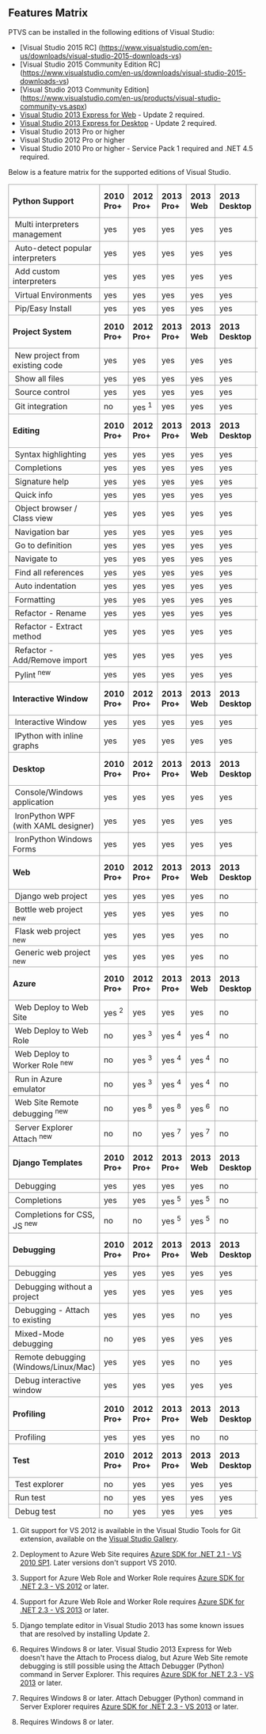 Features Matrix
---------------

PTVS can be installed in the following editions of Visual Studio:
* [Visual Studio 2015 RC] (https://www.visualstudio.com/en-us/downloads/visual-studio-2015-downloads-vs)
* [Visual Studio 2015 Community Edition RC] (https://www.visualstudio.com/en-us/downloads/visual-studio-2015-downloads-vs)
* [Visual Studio 2013 Community Edition] (https://www.visualstudio.com/en-us/products/visual-studio-community-vs.aspx)
* [Visual Studio 2013 Express for Web](http://www.microsoft.com/en-us/download/details.aspx?id=40747) - Update 2 required.
* [Visual Studio 2013 Express for Desktop](http://www.microsoft.com/en-us/download/details.aspx?id=40787) - Update 2 required.
* Visual Studio 2013 Pro or higher
* Visual Studio 2012 Pro or higher
* Visual Studio 2010 Pro or higher - Service Pack 1 required and .NET 4.5 required.

Below is a feature matrix for the supported editions of Visual Studio.

<table style="border-spacing:0; border-collapse:collapse">
<tbody>
<tr>
<td style="padding:0.2em 0.5em; border:1px solid #a0a0a0"><strong>Python Support</strong></td>
<td style="padding:0.2em 0.5em; border:1px solid #a0a0a0"><strong>2010 Pro&#43;</strong></td>
<td style="padding:0.2em 0.5em; border:1px solid #a0a0a0"><strong>2012 Pro&#43;</strong></td>
<td style="padding:0.2em 0.5em; border:1px solid #a0a0a0"><strong>2013 Pro&#43;</strong></td>
<td style="padding:0.2em 0.5em; border:1px solid #a0a0a0"><strong>2013 Web</strong></td>
<td style="padding:0.2em 0.5em; border:1px solid #a0a0a0"><strong>2013 Desktop</strong></td>
<td style="padding:0.2em 0.5em; border:1px solid #a0a0a0"><strong>2013 Community</strong></td>
<td style="padding:0.2em 0.5em; border:1px solid #a0a0a0"><strong>2015 Community RC</strong></td>
</tr>
<tr>
<td style="padding:0.2em 0.5em; border:1px solid #a0a0a0">&nbsp;Multi interpreters management</td>
<td style="padding:0.2em 0.5em; border:1px solid #a0a0a0">yes</td>
<td style="padding:0.2em 0.5em; border:1px solid #a0a0a0">yes</td>
<td style="padding:0.2em 0.5em; border:1px solid #a0a0a0">yes</td>
<td style="padding:0.2em 0.5em; border:1px solid #a0a0a0">yes</td>
<td style="padding:0.2em 0.5em; border:1px solid #a0a0a0">yes</td>
<td style="padding:0.2em 0.5em; border:1px solid #a0a0a0">yes</td>
<td style="padding:0.2em 0.5em; border:1px solid #a0a0a0">yes</td>
</tr>
<tr>
<td style="padding:0.2em 0.5em; border:1px solid #a0a0a0">&nbsp;Auto-detect popular interpreters</td>
<td style="padding:0.2em 0.5em; border:1px solid #a0a0a0">yes</td>
<td style="padding:0.2em 0.5em; border:1px solid #a0a0a0">yes</td>
<td style="padding:0.2em 0.5em; border:1px solid #a0a0a0">yes</td>
<td style="padding:0.2em 0.5em; border:1px solid #a0a0a0">yes</td>
<td style="padding:0.2em 0.5em; border:1px solid #a0a0a0">yes</td>
<td style="padding:0.2em 0.5em; border:1px solid #a0a0a0">yes</td>
<td style="padding:0.2em 0.5em; border:1px solid #a0a0a0">yes</td>
</tr>
<tr>
<td style="padding:0.2em 0.5em; border:1px solid #a0a0a0">&nbsp;Add custom interpreters</td>
<td style="padding:0.2em 0.5em; border:1px solid #a0a0a0">yes</td>
<td style="padding:0.2em 0.5em; border:1px solid #a0a0a0">yes</td>
<td style="padding:0.2em 0.5em; border:1px solid #a0a0a0">yes</td>
<td style="padding:0.2em 0.5em; border:1px solid #a0a0a0">yes</td>
<td style="padding:0.2em 0.5em; border:1px solid #a0a0a0">yes</td>
<td style="padding:0.2em 0.5em; border:1px solid #a0a0a0">yes</td>
<td style="padding:0.2em 0.5em; border:1px solid #a0a0a0">yes</td>
</tr>
<tr>
<td style="padding:0.2em 0.5em; border:1px solid #a0a0a0">&nbsp;Virtual Environments</td>
<td style="padding:0.2em 0.5em; border:1px solid #a0a0a0">yes</td>
<td style="padding:0.2em 0.5em; border:1px solid #a0a0a0">yes</td>
<td style="padding:0.2em 0.5em; border:1px solid #a0a0a0">yes</td>
<td style="padding:0.2em 0.5em; border:1px solid #a0a0a0">yes</td>
<td style="padding:0.2em 0.5em; border:1px solid #a0a0a0">yes</td>
<td style="padding:0.2em 0.5em; border:1px solid #a0a0a0">yes</td>
<td style="padding:0.2em 0.5em; border:1px solid #a0a0a0">yes</td>
</tr>
<tr>
<td style="padding:0.2em 0.5em; border:1px solid #a0a0a0">&nbsp;Pip/Easy Install</td>
<td style="padding:0.2em 0.5em; border:1px solid #a0a0a0">yes</td>
<td style="padding:0.2em 0.5em; border:1px solid #a0a0a0">yes</td>
<td style="padding:0.2em 0.5em; border:1px solid #a0a0a0">yes</td>
<td style="padding:0.2em 0.5em; border:1px solid #a0a0a0">yes</td>
<td style="padding:0.2em 0.5em; border:1px solid #a0a0a0">yes</td>
<td style="padding:0.2em 0.5em; border:1px solid #a0a0a0">yes</td>
<td style="padding:0.2em 0.5em; border:1px solid #a0a0a0">yes</td>
</tr>
<tr>
<td style="padding:0.2em 0.5em; border:1px solid #a0a0a0"><strong>Project System</strong></td>
<td style="padding:0.2em 0.5em; border:1px solid #a0a0a0"><strong>2010 Pro&#43;</strong></td>
<td style="padding:0.2em 0.5em; border:1px solid #a0a0a0"><strong>2012 Pro&#43;</strong></td>
<td style="padding:0.2em 0.5em; border:1px solid #a0a0a0"><strong>2013 Pro&#43;</strong></td>
<td style="padding:0.2em 0.5em; border:1px solid #a0a0a0"><strong>2013 Web</strong></td>
<td style="padding:0.2em 0.5em; border:1px solid #a0a0a0"><strong>2013 Desktop</strong></td>
<td style="padding:0.2em 0.5em; border:1px solid #a0a0a0"><strong>2013 Community</strong></td>
<td style="padding:0.2em 0.5em; border:1px solid #a0a0a0"><strong>2015 Community RC</strong></td>
</tr>
<tr>
<td style="padding:0.2em 0.5em; border:1px solid #a0a0a0">&nbsp;New project from existing code</td>
<td style="padding:0.2em 0.5em; border:1px solid #a0a0a0">yes</td>
<td style="padding:0.2em 0.5em; border:1px solid #a0a0a0">yes</td>
<td style="padding:0.2em 0.5em; border:1px solid #a0a0a0">yes</td>
<td style="padding:0.2em 0.5em; border:1px solid #a0a0a0">yes</td>
<td style="padding:0.2em 0.5em; border:1px solid #a0a0a0">yes</td>
<td style="padding:0.2em 0.5em; border:1px solid #a0a0a0">yes</td>
<td style="padding:0.2em 0.5em; border:1px solid #a0a0a0">yes</td>
</tr>
<tr>
<td style="padding:0.2em 0.5em; border:1px solid #a0a0a0">&nbsp;Show all files</td>
<td style="padding:0.2em 0.5em; border:1px solid #a0a0a0">yes</td>
<td style="padding:0.2em 0.5em; border:1px solid #a0a0a0">yes</td>
<td style="padding:0.2em 0.5em; border:1px solid #a0a0a0">yes</td>
<td style="padding:0.2em 0.5em; border:1px solid #a0a0a0">yes</td>
<td style="padding:0.2em 0.5em; border:1px solid #a0a0a0">yes</td>
<td style="padding:0.2em 0.5em; border:1px solid #a0a0a0">yes</td>
<td style="padding:0.2em 0.5em; border:1px solid #a0a0a0">yes</td>
</tr>
<tr>
<td style="padding:0.2em 0.5em; border:1px solid #a0a0a0">&nbsp;Source control</td>
<td style="padding:0.2em 0.5em; border:1px solid #a0a0a0">yes</td>
<td style="padding:0.2em 0.5em; border:1px solid #a0a0a0">yes</td>
<td style="padding:0.2em 0.5em; border:1px solid #a0a0a0">yes</td>
<td style="padding:0.2em 0.5em; border:1px solid #a0a0a0">yes</td>
<td style="padding:0.2em 0.5em; border:1px solid #a0a0a0">yes</td>
<td style="padding:0.2em 0.5em; border:1px solid #a0a0a0">yes</td>
<td style="padding:0.2em 0.5em; border:1px solid #a0a0a0">yes</td>
</tr>
<tr>
<td style="padding:0.2em 0.5em; border:1px solid #a0a0a0">&nbsp;Git integration</td>
<td style="padding:0.2em 0.5em; border:1px solid #a0a0a0">no</td>
<td style="padding:0.2em 0.5em; border:1px solid #a0a0a0">yes <sup>1</sup></td>
<td style="padding:0.2em 0.5em; border:1px solid #a0a0a0">yes</td>
<td style="padding:0.2em 0.5em; border:1px solid #a0a0a0">yes</td>
<td style="padding:0.2em 0.5em; border:1px solid #a0a0a0">yes</td>
<td style="padding:0.2em 0.5em; border:1px solid #a0a0a0">yes</td>
<td style="padding:0.2em 0.5em; border:1px solid #a0a0a0">yes</td>
</tr>
<tr>
<td style="padding:0.2em 0.5em; border:1px solid #a0a0a0"><strong>Editing</strong></td>
<td style="padding:0.2em 0.5em; border:1px solid #a0a0a0"><strong>2010 Pro&#43;</strong></td>
<td style="padding:0.2em 0.5em; border:1px solid #a0a0a0"><strong>2012 Pro&#43;</strong></td>
<td style="padding:0.2em 0.5em; border:1px solid #a0a0a0"><strong>2013 Pro&#43;</strong></td>
<td style="padding:0.2em 0.5em; border:1px solid #a0a0a0"><strong>2013 Web</strong></td>
<td style="padding:0.2em 0.5em; border:1px solid #a0a0a0"><strong>2013 Desktop</strong></td>
<td style="padding:0.2em 0.5em; border:1px solid #a0a0a0"><strong>2013 Community</strong></td>
<td style="padding:0.2em 0.5em; border:1px solid #a0a0a0"><strong>2015 Community RC</strong></td>
</tr>
<tr>
<td style="padding:0.2em 0.5em; border:1px solid #a0a0a0">&nbsp;Syntax highlighting</td>
<td style="padding:0.2em 0.5em; border:1px solid #a0a0a0">yes</td>
<td style="padding:0.2em 0.5em; border:1px solid #a0a0a0">yes</td>
<td style="padding:0.2em 0.5em; border:1px solid #a0a0a0">yes</td>
<td style="padding:0.2em 0.5em; border:1px solid #a0a0a0">yes</td>
<td style="padding:0.2em 0.5em; border:1px solid #a0a0a0">yes</td>
<td style="padding:0.2em 0.5em; border:1px solid #a0a0a0">yes</td>
<td style="padding:0.2em 0.5em; border:1px solid #a0a0a0">yes</td>
</tr>
<tr>
<td style="padding:0.2em 0.5em; border:1px solid #a0a0a0">&nbsp;Completions</td>
<td style="padding:0.2em 0.5em; border:1px solid #a0a0a0">yes</td>
<td style="padding:0.2em 0.5em; border:1px solid #a0a0a0">yes</td>
<td style="padding:0.2em 0.5em; border:1px solid #a0a0a0">yes</td>
<td style="padding:0.2em 0.5em; border:1px solid #a0a0a0">yes</td>
<td style="padding:0.2em 0.5em; border:1px solid #a0a0a0">yes</td>
<td style="padding:0.2em 0.5em; border:1px solid #a0a0a0">yes</td>
<td style="padding:0.2em 0.5em; border:1px solid #a0a0a0">yes</td>
</tr>
<tr>
<td style="padding:0.2em 0.5em; border:1px solid #a0a0a0">&nbsp;Signature help</td>
<td style="padding:0.2em 0.5em; border:1px solid #a0a0a0">yes</td>
<td style="padding:0.2em 0.5em; border:1px solid #a0a0a0">yes</td>
<td style="padding:0.2em 0.5em; border:1px solid #a0a0a0">yes</td>
<td style="padding:0.2em 0.5em; border:1px solid #a0a0a0">yes</td>
<td style="padding:0.2em 0.5em; border:1px solid #a0a0a0">yes</td>
<td style="padding:0.2em 0.5em; border:1px solid #a0a0a0">yes</td>
<td style="padding:0.2em 0.5em; border:1px solid #a0a0a0">yes</td>
</tr>
<tr>
<td style="padding:0.2em 0.5em; border:1px solid #a0a0a0">&nbsp;Quick info</td>
<td style="padding:0.2em 0.5em; border:1px solid #a0a0a0">yes</td>
<td style="padding:0.2em 0.5em; border:1px solid #a0a0a0">yes</td>
<td style="padding:0.2em 0.5em; border:1px solid #a0a0a0">yes</td>
<td style="padding:0.2em 0.5em; border:1px solid #a0a0a0">yes</td>
<td style="padding:0.2em 0.5em; border:1px solid #a0a0a0">yes</td>
<td style="padding:0.2em 0.5em; border:1px solid #a0a0a0">yes</td>
<td style="padding:0.2em 0.5em; border:1px solid #a0a0a0">yes</td>
</tr>
<tr>
<td style="padding:0.2em 0.5em; border:1px solid #a0a0a0">&nbsp;Object browser / Class view</td>
<td style="padding:0.2em 0.5em; border:1px solid #a0a0a0">yes</td>
<td style="padding:0.2em 0.5em; border:1px solid #a0a0a0">yes</td>
<td style="padding:0.2em 0.5em; border:1px solid #a0a0a0">yes</td>
<td style="padding:0.2em 0.5em; border:1px solid #a0a0a0">yes</td>
<td style="padding:0.2em 0.5em; border:1px solid #a0a0a0">yes</td>
<td style="padding:0.2em 0.5em; border:1px solid #a0a0a0">yes</td>
<td style="padding:0.2em 0.5em; border:1px solid #a0a0a0">yes</td>
</tr>
<tr>
<td style="padding:0.2em 0.5em; border:1px solid #a0a0a0">&nbsp;Navigation bar</td>
<td style="padding:0.2em 0.5em; border:1px solid #a0a0a0">yes</td>
<td style="padding:0.2em 0.5em; border:1px solid #a0a0a0">yes</td>
<td style="padding:0.2em 0.5em; border:1px solid #a0a0a0">yes</td>
<td style="padding:0.2em 0.5em; border:1px solid #a0a0a0">yes</td>
<td style="padding:0.2em 0.5em; border:1px solid #a0a0a0">yes</td>
<td style="padding:0.2em 0.5em; border:1px solid #a0a0a0">yes</td>
<td style="padding:0.2em 0.5em; border:1px solid #a0a0a0">yes</td>
</tr>
<tr>
<td style="padding:0.2em 0.5em; border:1px solid #a0a0a0">&nbsp;Go to definition</td>
<td style="padding:0.2em 0.5em; border:1px solid #a0a0a0">yes</td>
<td style="padding:0.2em 0.5em; border:1px solid #a0a0a0">yes</td>
<td style="padding:0.2em 0.5em; border:1px solid #a0a0a0">yes</td>
<td style="padding:0.2em 0.5em; border:1px solid #a0a0a0">yes</td>
<td style="padding:0.2em 0.5em; border:1px solid #a0a0a0">yes</td>
<td style="padding:0.2em 0.5em; border:1px solid #a0a0a0">yes</td>
<td style="padding:0.2em 0.5em; border:1px solid #a0a0a0">yes</td>
</tr>
<tr>
<td style="padding:0.2em 0.5em; border:1px solid #a0a0a0">&nbsp;Navigate to</td>
<td style="padding:0.2em 0.5em; border:1px solid #a0a0a0">yes</td>
<td style="padding:0.2em 0.5em; border:1px solid #a0a0a0">yes</td>
<td style="padding:0.2em 0.5em; border:1px solid #a0a0a0">yes</td>
<td style="padding:0.2em 0.5em; border:1px solid #a0a0a0">yes</td>
<td style="padding:0.2em 0.5em; border:1px solid #a0a0a0">yes</td>
<td style="padding:0.2em 0.5em; border:1px solid #a0a0a0">yes</td>
<td style="padding:0.2em 0.5em; border:1px solid #a0a0a0">yes</td>
</tr>
<tr>
<td style="padding:0.2em 0.5em; border:1px solid #a0a0a0">&nbsp;Find all references</td>
<td style="padding:0.2em 0.5em; border:1px solid #a0a0a0">yes</td>
<td style="padding:0.2em 0.5em; border:1px solid #a0a0a0">yes</td>
<td style="padding:0.2em 0.5em; border:1px solid #a0a0a0">yes</td>
<td style="padding:0.2em 0.5em; border:1px solid #a0a0a0">yes</td>
<td style="padding:0.2em 0.5em; border:1px solid #a0a0a0">yes</td>
<td style="padding:0.2em 0.5em; border:1px solid #a0a0a0">yes</td>
<td style="padding:0.2em 0.5em; border:1px solid #a0a0a0">yes</td>
</tr>
<tr>
<td style="padding:0.2em 0.5em; border:1px solid #a0a0a0">&nbsp;Auto indentation</td>
<td style="padding:0.2em 0.5em; border:1px solid #a0a0a0">yes</td>
<td style="padding:0.2em 0.5em; border:1px solid #a0a0a0">yes</td>
<td style="padding:0.2em 0.5em; border:1px solid #a0a0a0">yes</td>
<td style="padding:0.2em 0.5em; border:1px solid #a0a0a0">yes</td>
<td style="padding:0.2em 0.5em; border:1px solid #a0a0a0">yes</td>
<td style="padding:0.2em 0.5em; border:1px solid #a0a0a0">yes</td>
<td style="padding:0.2em 0.5em; border:1px solid #a0a0a0">yes</td>
</tr>
<tr>
<td style="padding:0.2em 0.5em; border:1px solid #a0a0a0">&nbsp;Formatting</td>
<td style="padding:0.2em 0.5em; border:1px solid #a0a0a0">yes</td>
<td style="padding:0.2em 0.5em; border:1px solid #a0a0a0">yes</td>
<td style="padding:0.2em 0.5em; border:1px solid #a0a0a0">yes</td>
<td style="padding:0.2em 0.5em; border:1px solid #a0a0a0">yes</td>
<td style="padding:0.2em 0.5em; border:1px solid #a0a0a0">yes</td>
<td style="padding:0.2em 0.5em; border:1px solid #a0a0a0">yes</td>
<td style="padding:0.2em 0.5em; border:1px solid #a0a0a0">yes</td>
</tr>
<tr>
<td style="padding:0.2em 0.5em; border:1px solid #a0a0a0">&nbsp;Refactor - Rename</td>
<td style="padding:0.2em 0.5em; border:1px solid #a0a0a0">yes</td>
<td style="padding:0.2em 0.5em; border:1px solid #a0a0a0">yes</td>
<td style="padding:0.2em 0.5em; border:1px solid #a0a0a0">yes</td>
<td style="padding:0.2em 0.5em; border:1px solid #a0a0a0">yes</td>
<td style="padding:0.2em 0.5em; border:1px solid #a0a0a0">yes</td>
<td style="padding:0.2em 0.5em; border:1px solid #a0a0a0">yes</td>
<td style="padding:0.2em 0.5em; border:1px solid #a0a0a0">yes</td>
</tr>
<tr>
<td style="padding:0.2em 0.5em; border:1px solid #a0a0a0">&nbsp;Refactor - Extract method</td>
<td style="padding:0.2em 0.5em; border:1px solid #a0a0a0">yes</td>
<td style="padding:0.2em 0.5em; border:1px solid #a0a0a0">yes</td>
<td style="padding:0.2em 0.5em; border:1px solid #a0a0a0">yes</td>
<td style="padding:0.2em 0.5em; border:1px solid #a0a0a0">yes</td>
<td style="padding:0.2em 0.5em; border:1px solid #a0a0a0">yes</td>
<td style="padding:0.2em 0.5em; border:1px solid #a0a0a0">yes</td>
<td style="padding:0.2em 0.5em; border:1px solid #a0a0a0">yes</td>
</tr>
<tr>
<td style="padding:0.2em 0.5em; border:1px solid #a0a0a0">&nbsp;Refactor - Add/Remove import</td>
<td style="padding:0.2em 0.5em; border:1px solid #a0a0a0">yes</td>
<td style="padding:0.2em 0.5em; border:1px solid #a0a0a0">yes</td>
<td style="padding:0.2em 0.5em; border:1px solid #a0a0a0">yes</td>
<td style="padding:0.2em 0.5em; border:1px solid #a0a0a0">yes</td>
<td style="padding:0.2em 0.5em; border:1px solid #a0a0a0">yes</td>
<td style="padding:0.2em 0.5em; border:1px solid #a0a0a0">yes</td>
<td style="padding:0.2em 0.5em; border:1px solid #a0a0a0">yes</td>
</tr>
<tr>
<td style="padding:0.2em 0.5em; border:1px solid #a0a0a0">&nbsp;Pylint <sup>new</sup></td>
<td style="padding:0.2em 0.5em; border:1px solid #a0a0a0">yes</td>
<td style="padding:0.2em 0.5em; border:1px solid #a0a0a0">yes</td>
<td style="padding:0.2em 0.5em; border:1px solid #a0a0a0">yes</td>
<td style="padding:0.2em 0.5em; border:1px solid #a0a0a0">yes</td>
<td style="padding:0.2em 0.5em; border:1px solid #a0a0a0">yes</td>
<td style="padding:0.2em 0.5em; border:1px solid #a0a0a0">yes</td>
<td style="padding:0.2em 0.5em; border:1px solid #a0a0a0">yes</td>
</tr>
<tr>
<td style="padding:0.2em 0.5em; border:1px solid #a0a0a0"><strong>Interactive Window</strong></td>
<td style="padding:0.2em 0.5em; border:1px solid #a0a0a0"><strong>2010 Pro&#43;</strong></td>
<td style="padding:0.2em 0.5em; border:1px solid #a0a0a0"><strong>2012 Pro&#43;</strong></td>
<td style="padding:0.2em 0.5em; border:1px solid #a0a0a0"><strong>2013 Pro&#43;</strong></td>
<td style="padding:0.2em 0.5em; border:1px solid #a0a0a0"><strong>2013 Web</strong></td>
<td style="padding:0.2em 0.5em; border:1px solid #a0a0a0"><strong>2013 Desktop</strong></td>
<td style="padding:0.2em 0.5em; border:1px solid #a0a0a0"><strong>2013 Community</strong></td>
<td style="padding:0.2em 0.5em; border:1px solid #a0a0a0"><strong>2015 Community RC</strong></td>
</tr>
<tr>
<td style="padding:0.2em 0.5em; border:1px solid #a0a0a0">&nbsp;Interactive Window</td>
<td style="padding:0.2em 0.5em; border:1px solid #a0a0a0">yes</td>
<td style="padding:0.2em 0.5em; border:1px solid #a0a0a0">yes</td>
<td style="padding:0.2em 0.5em; border:1px solid #a0a0a0">yes</td>
<td style="padding:0.2em 0.5em; border:1px solid #a0a0a0">yes</td>
<td style="padding:0.2em 0.5em; border:1px solid #a0a0a0">yes</td>
<td style="padding:0.2em 0.5em; border:1px solid #a0a0a0">yes</td>
<td style="padding:0.2em 0.5em; border:1px solid #a0a0a0">yes</td>
</tr>
<tr>
<td style="padding:0.2em 0.5em; border:1px solid #a0a0a0">&nbsp;IPython with inline graphs</td>
<td style="padding:0.2em 0.5em; border:1px solid #a0a0a0">yes</td>
<td style="padding:0.2em 0.5em; border:1px solid #a0a0a0">yes</td>
<td style="padding:0.2em 0.5em; border:1px solid #a0a0a0">yes</td>
<td style="padding:0.2em 0.5em; border:1px solid #a0a0a0">yes</td>
<td style="padding:0.2em 0.5em; border:1px solid #a0a0a0">yes</td>
<td style="padding:0.2em 0.5em; border:1px solid #a0a0a0">yes</td>
<td style="padding:0.2em 0.5em; border:1px solid #a0a0a0">yes</td>
</tr>
<tr>
<td style="padding:0.2em 0.5em; border:1px solid #a0a0a0"><strong>Desktop</strong></td>
<td style="padding:0.2em 0.5em; border:1px solid #a0a0a0"><strong>2010 Pro&#43;</strong></td>
<td style="padding:0.2em 0.5em; border:1px solid #a0a0a0"><strong>2012 Pro&#43;</strong></td>
<td style="padding:0.2em 0.5em; border:1px solid #a0a0a0"><strong>2013 Pro&#43;</strong></td>
<td style="padding:0.2em 0.5em; border:1px solid #a0a0a0"><strong>2013 Web</strong></td>
<td style="padding:0.2em 0.5em; border:1px solid #a0a0a0"><strong>2013 Desktop</strong></td>
<td style="padding:0.2em 0.5em; border:1px solid #a0a0a0"><strong>2013 Community</strong></td>
<td style="padding:0.2em 0.5em; border:1px solid #a0a0a0"><strong>2015 Community RC</strong></td>
</tr>
<tr>
<td style="padding:0.2em 0.5em; border:1px solid #a0a0a0">&nbsp;Console/Windows application</td>
<td style="padding:0.2em 0.5em; border:1px solid #a0a0a0">yes</td>
<td style="padding:0.2em 0.5em; border:1px solid #a0a0a0">yes</td>
<td style="padding:0.2em 0.5em; border:1px solid #a0a0a0">yes</td>
<td style="padding:0.2em 0.5em; border:1px solid #a0a0a0">yes</td>
<td style="padding:0.2em 0.5em; border:1px solid #a0a0a0">yes</td>
<td style="padding:0.2em 0.5em; border:1px solid #a0a0a0">yes</td>
<td style="padding:0.2em 0.5em; border:1px solid #a0a0a0">yes</td>
</tr>
<tr>
<td style="padding:0.2em 0.5em; border:1px solid #a0a0a0">&nbsp;IronPython WPF (with XAML designer)</td>
<td style="padding:0.2em 0.5em; border:1px solid #a0a0a0">yes</td>
<td style="padding:0.2em 0.5em; border:1px solid #a0a0a0">yes</td>
<td style="padding:0.2em 0.5em; border:1px solid #a0a0a0">yes</td>
<td style="padding:0.2em 0.5em; border:1px solid #a0a0a0">yes</td>
<td style="padding:0.2em 0.5em; border:1px solid #a0a0a0">yes</td>
<td style="padding:0.2em 0.5em; border:1px solid #a0a0a0">yes</td>
<td style="padding:0.2em 0.5em; border:1px solid #a0a0a0">yes</td>
</tr>
<tr>
<td style="padding:0.2em 0.5em; border:1px solid #a0a0a0">&nbsp;IronPython Windows Forms</td>
<td style="padding:0.2em 0.5em; border:1px solid #a0a0a0">yes</td>
<td style="padding:0.2em 0.5em; border:1px solid #a0a0a0">yes</td>
<td style="padding:0.2em 0.5em; border:1px solid #a0a0a0">yes</td>
<td style="padding:0.2em 0.5em; border:1px solid #a0a0a0">yes</td>
<td style="padding:0.2em 0.5em; border:1px solid #a0a0a0">yes</td>
<td style="padding:0.2em 0.5em; border:1px solid #a0a0a0">yes</td>
<td style="padding:0.2em 0.5em; border:1px solid #a0a0a0">yes</td>
</tr>
<tr>
<td style="padding:0.2em 0.5em; border:1px solid #a0a0a0"><strong>Web</strong></td>
<td style="padding:0.2em 0.5em; border:1px solid #a0a0a0"><strong>2010 Pro&#43;</strong></td>
<td style="padding:0.2em 0.5em; border:1px solid #a0a0a0"><strong>2012 Pro&#43;</strong></td>
<td style="padding:0.2em 0.5em; border:1px solid #a0a0a0"><strong>2013 Pro&#43;</strong></td>
<td style="padding:0.2em 0.5em; border:1px solid #a0a0a0"><strong>2013 Web</strong></td>
<td style="padding:0.2em 0.5em; border:1px solid #a0a0a0"><strong>2013 Desktop</strong></td>
<td style="padding:0.2em 0.5em; border:1px solid #a0a0a0"><strong>2013 Community</strong></td>
<td style="padding:0.2em 0.5em; border:1px solid #a0a0a0"><strong>2015 Community RC</strong></td>
</tr>
<tr>
<td style="padding:0.2em 0.5em; border:1px solid #a0a0a0">&nbsp;Django web project</td>
<td style="padding:0.2em 0.5em; border:1px solid #a0a0a0">yes</td>
<td style="padding:0.2em 0.5em; border:1px solid #a0a0a0">yes</td>
<td style="padding:0.2em 0.5em; border:1px solid #a0a0a0">yes</td>
<td style="padding:0.2em 0.5em; border:1px solid #a0a0a0">yes</td>
<td style="padding:0.2em 0.5em; border:1px solid #a0a0a0">no</td>
<td style="padding:0.2em 0.5em; border:1px solid #a0a0a0">yes</td>
<td style="padding:0.2em 0.5em; border:1px solid #a0a0a0">yes</td>
</tr>
<tr>
<td style="padding:0.2em 0.5em; border:1px solid #a0a0a0">&nbsp;Bottle web project
<sup>new</sup></td>
<td style="padding:0.2em 0.5em; border:1px solid #a0a0a0">yes</td>
<td style="padding:0.2em 0.5em; border:1px solid #a0a0a0">yes</td>
<td style="padding:0.2em 0.5em; border:1px solid #a0a0a0">yes</td>
<td style="padding:0.2em 0.5em; border:1px solid #a0a0a0">yes</td>
<td style="padding:0.2em 0.5em; border:1px solid #a0a0a0">no</td>
<td style="padding:0.2em 0.5em; border:1px solid #a0a0a0">yes</td>
<td style="padding:0.2em 0.5em; border:1px solid #a0a0a0">yes</td>
</tr>
<tr>
<td style="padding:0.2em 0.5em; border:1px solid #a0a0a0">&nbsp;Flask web project
<sup>new</sup></td>
<td style="padding:0.2em 0.5em; border:1px solid #a0a0a0">yes</td>
<td style="padding:0.2em 0.5em; border:1px solid #a0a0a0">yes</td>
<td style="padding:0.2em 0.5em; border:1px solid #a0a0a0">yes</td>
<td style="padding:0.2em 0.5em; border:1px solid #a0a0a0">yes</td>
<td style="padding:0.2em 0.5em; border:1px solid #a0a0a0">no</td>
<td style="padding:0.2em 0.5em; border:1px solid #a0a0a0">yes</td>
<td style="padding:0.2em 0.5em; border:1px solid #a0a0a0">yes</td>
</tr>
<tr>
<td style="padding:0.2em 0.5em; border:1px solid #a0a0a0">&nbsp;Generic web project
<sup>new</sup></td>
<td style="padding:0.2em 0.5em; border:1px solid #a0a0a0">yes</td>
<td style="padding:0.2em 0.5em; border:1px solid #a0a0a0">yes</td>
<td style="padding:0.2em 0.5em; border:1px solid #a0a0a0">yes</td>
<td style="padding:0.2em 0.5em; border:1px solid #a0a0a0">yes</td>
<td style="padding:0.2em 0.5em; border:1px solid #a0a0a0">no</td>
<td style="padding:0.2em 0.5em; border:1px solid #a0a0a0">yes</td>
<td style="padding:0.2em 0.5em; border:1px solid #a0a0a0">yes</td>
</tr>
<tr>
<td style="padding:0.2em 0.5em; border:1px solid #a0a0a0"><strong>Azure</strong></td>
<td style="padding:0.2em 0.5em; border:1px solid #a0a0a0"><strong>2010 Pro&#43;</strong></td>
<td style="padding:0.2em 0.5em; border:1px solid #a0a0a0"><strong>2012 Pro&#43;</strong></td>
<td style="padding:0.2em 0.5em; border:1px solid #a0a0a0"><strong>2013 Pro&#43;</strong></td>
<td style="padding:0.2em 0.5em; border:1px solid #a0a0a0"><strong>2013 Web</strong></td>
<td style="padding:0.2em 0.5em; border:1px solid #a0a0a0"><strong>2013 Desktop</strong></td>
<td style="padding:0.2em 0.5em; border:1px solid #a0a0a0"><strong>2013 Community</strong></td>
<td style="padding:0.2em 0.5em; border:1px solid #a0a0a0"><strong>2015 Community RC</strong></td>
</tr>
<tr>
<td style="padding:0.2em 0.5em; border:1px solid #a0a0a0">&nbsp;Web Deploy to Web Site</td>
<td style="padding:0.2em 0.5em; border:1px solid #a0a0a0">yes <sup>2</sup></td>
<td style="padding:0.2em 0.5em; border:1px solid #a0a0a0">yes</td>
<td style="padding:0.2em 0.5em; border:1px solid #a0a0a0">yes</td>
<td style="padding:0.2em 0.5em; border:1px solid #a0a0a0">yes</td>
<td style="padding:0.2em 0.5em; border:1px solid #a0a0a0">no</td>
<td style="padding:0.2em 0.5em; border:1px solid #a0a0a0">yes</td>
<td style="padding:0.2em 0.5em; border:1px solid #a0a0a0">yes</td>
</tr>
<tr>
<td style="padding:0.2em 0.5em; border:1px solid #a0a0a0">&nbsp;Web Deploy to Web Role</td>
<td style="padding:0.2em 0.5em; border:1px solid #a0a0a0">no</td>
<td style="padding:0.2em 0.5em; border:1px solid #a0a0a0">yes <sup>3</sup></td>
<td style="padding:0.2em 0.5em; border:1px solid #a0a0a0">yes <sup>4</sup></td>
<td style="padding:0.2em 0.5em; border:1px solid #a0a0a0">yes <sup>4</sup></td>
<td style="padding:0.2em 0.5em; border:1px solid #a0a0a0">no</td>
<td style="padding:0.2em 0.5em; border:1px solid #a0a0a0">yes</td>
<td style="padding:0.2em 0.5em; border:1px solid #a0a0a0">yes</td>
</tr>
<tr>
<td style="padding:0.2em 0.5em; border:1px solid #a0a0a0">&nbsp;Web Deploy to Worker Role
<sup>new</sup></td>
<td style="padding:0.2em 0.5em; border:1px solid #a0a0a0">no</td>
<td style="padding:0.2em 0.5em; border:1px solid #a0a0a0">yes <sup>3</sup></td>
<td style="padding:0.2em 0.5em; border:1px solid #a0a0a0">yes <sup>4</sup></td>
<td style="padding:0.2em 0.5em; border:1px solid #a0a0a0">yes <sup>4</sup></td>
<td style="padding:0.2em 0.5em; border:1px solid #a0a0a0">no</td>
<td style="padding:0.2em 0.5em; border:1px solid #a0a0a0">?</td>
<td style="padding:0.2em 0.5em; border:1px solid #a0a0a0">?</td>
</tr>
<tr>
<td style="padding:0.2em 0.5em; border:1px solid #a0a0a0">&nbsp;Run in Azure emulator</td>
<td style="padding:0.2em 0.5em; border:1px solid #a0a0a0">no</td>
<td style="padding:0.2em 0.5em; border:1px solid #a0a0a0">yes <sup>3</sup></td>
<td style="padding:0.2em 0.5em; border:1px solid #a0a0a0">yes <sup>4</sup></td>
<td style="padding:0.2em 0.5em; border:1px solid #a0a0a0">yes <sup>4</sup></td>
<td style="padding:0.2em 0.5em; border:1px solid #a0a0a0">no</td>
<td style="padding:0.2em 0.5em; border:1px solid #a0a0a0">?</td>
<td style="padding:0.2em 0.5em; border:1px solid #a0a0a0">?</td>
</tr>
<tr>
<td style="padding:0.2em 0.5em; border:1px solid #a0a0a0">&nbsp;Web Site Remote debugging
<sup>new</sup></td>
<td style="padding:0.2em 0.5em; border:1px solid #a0a0a0">no</td>
<td style="padding:0.2em 0.5em; border:1px solid #a0a0a0">yes <sup>8</sup></td>
<td style="padding:0.2em 0.5em; border:1px solid #a0a0a0">yes <sup>8</sup></td>
<td style="padding:0.2em 0.5em; border:1px solid #a0a0a0">yes <sup>6</sup></td>
<td style="padding:0.2em 0.5em; border:1px solid #a0a0a0">no</td>
<td style="padding:0.2em 0.5em; border:1px solid #a0a0a0">?</td>
<td style="padding:0.2em 0.5em; border:1px solid #a0a0a0">?</td>
</tr>
<tr>
<td style="padding:0.2em 0.5em; border:1px solid #a0a0a0">&nbsp;Server Explorer Attach
<sup>new</sup></td>
<td style="padding:0.2em 0.5em; border:1px solid #a0a0a0">no</td>
<td style="padding:0.2em 0.5em; border:1px solid #a0a0a0">no</td>
<td style="padding:0.2em 0.5em; border:1px solid #a0a0a0">yes <sup>7</sup></td>
<td style="padding:0.2em 0.5em; border:1px solid #a0a0a0">yes <sup>7</sup></td>
<td style="padding:0.2em 0.5em; border:1px solid #a0a0a0">no</td>
<td style="padding:0.2em 0.5em; border:1px solid #a0a0a0">?</td>
<td style="padding:0.2em 0.5em; border:1px solid #a0a0a0">?</td>
</tr>
<tr>
<td style="padding:0.2em 0.5em; border:1px solid #a0a0a0"><strong>Django Templates</strong></td>
<td style="padding:0.2em 0.5em; border:1px solid #a0a0a0"><strong>2010 Pro&#43;</strong></td>
<td style="padding:0.2em 0.5em; border:1px solid #a0a0a0"><strong>2012 Pro&#43;</strong></td>
<td style="padding:0.2em 0.5em; border:1px solid #a0a0a0"><strong>2013 Pro&#43;</strong></td>
<td style="padding:0.2em 0.5em; border:1px solid #a0a0a0"><strong>2013 Web</strong></td>
<td style="padding:0.2em 0.5em; border:1px solid #a0a0a0"><strong>2013 Desktop</strong></td>
<td style="padding:0.2em 0.5em; border:1px solid #a0a0a0"><strong>2013 Community</strong></td>
<td style="padding:0.2em 0.5em; border:1px solid #a0a0a0"><strong>2015 Community RC</strong></td>
</tr>
<tr>
<td style="padding:0.2em 0.5em; border:1px solid #a0a0a0">&nbsp;Debugging</td>
<td style="padding:0.2em 0.5em; border:1px solid #a0a0a0">yes</td>
<td style="padding:0.2em 0.5em; border:1px solid #a0a0a0">yes</td>
<td style="padding:0.2em 0.5em; border:1px solid #a0a0a0">yes</td>
<td style="padding:0.2em 0.5em; border:1px solid #a0a0a0">yes</td>
<td style="padding:0.2em 0.5em; border:1px solid #a0a0a0">no</td>
<td style="padding:0.2em 0.5em; border:1px solid #a0a0a0">yes</td>
<td style="padding:0.2em 0.5em; border:1px solid #a0a0a0">yes</td>
</tr>
<tr>
<td style="padding:0.2em 0.5em; border:1px solid #a0a0a0">&nbsp;Completions</td>
<td style="padding:0.2em 0.5em; border:1px solid #a0a0a0">yes</td>
<td style="padding:0.2em 0.5em; border:1px solid #a0a0a0">yes</td>
<td style="padding:0.2em 0.5em; border:1px solid #a0a0a0">yes <sup>5</sup></td>
<td style="padding:0.2em 0.5em; border:1px solid #a0a0a0">yes <sup>5</sup></td>
<td style="padding:0.2em 0.5em; border:1px solid #a0a0a0">no</td>
<td style="padding:0.2em 0.5em; border:1px solid #a0a0a0">yes</td>
<td style="padding:0.2em 0.5em; border:1px solid #a0a0a0">yes</td>
</tr>
<tr>
<td style="padding:0.2em 0.5em; border:1px solid #a0a0a0">&nbsp;Completions for CSS, JS
<sup>new</sup></td>
<td style="padding:0.2em 0.5em; border:1px solid #a0a0a0">no</td>
<td style="padding:0.2em 0.5em; border:1px solid #a0a0a0">no</td>
<td style="padding:0.2em 0.5em; border:1px solid #a0a0a0">yes <sup>5</sup></td>
<td style="padding:0.2em 0.5em; border:1px solid #a0a0a0">yes <sup>5</sup></td>
<td style="padding:0.2em 0.5em; border:1px solid #a0a0a0">no</td>
<td style="padding:0.2em 0.5em; border:1px solid #a0a0a0">?</td>
<td style="padding:0.2em 0.5em; border:1px solid #a0a0a0">?</td>
</tr>
<tr>
<td style="padding:0.2em 0.5em; border:1px solid #a0a0a0"><strong>Debugging</strong></td>
<td style="padding:0.2em 0.5em; border:1px solid #a0a0a0"><strong>2010 Pro&#43;</strong></td>
<td style="padding:0.2em 0.5em; border:1px solid #a0a0a0"><strong>2012 Pro&#43;</strong></td>
<td style="padding:0.2em 0.5em; border:1px solid #a0a0a0"><strong>2013 Pro&#43;</strong></td>
<td style="padding:0.2em 0.5em; border:1px solid #a0a0a0"><strong>2013 Web</strong></td>
<td style="padding:0.2em 0.5em; border:1px solid #a0a0a0"><strong>2013 Desktop</strong></td>
<td style="padding:0.2em 0.5em; border:1px solid #a0a0a0"><strong>2013 Community</strong></td>
<td style="padding:0.2em 0.5em; border:1px solid #a0a0a0"><strong>2015 Community RC</strong></td>
</tr>
<tr>
<td style="padding:0.2em 0.5em; border:1px solid #a0a0a0">&nbsp;Debugging</td>
<td style="padding:0.2em 0.5em; border:1px solid #a0a0a0">yes</td>
<td style="padding:0.2em 0.5em; border:1px solid #a0a0a0">yes</td>
<td style="padding:0.2em 0.5em; border:1px solid #a0a0a0">yes</td>
<td style="padding:0.2em 0.5em; border:1px solid #a0a0a0">yes</td>
<td style="padding:0.2em 0.5em; border:1px solid #a0a0a0">yes</td>
<td style="padding:0.2em 0.5em; border:1px solid #a0a0a0">yes</td>
<td style="padding:0.2em 0.5em; border:1px solid #a0a0a0">yes</td>
</tr>
<tr>
<td style="padding:0.2em 0.5em; border:1px solid #a0a0a0">&nbsp;Debugging without a project</td>
<td style="padding:0.2em 0.5em; border:1px solid #a0a0a0">yes</td>
<td style="padding:0.2em 0.5em; border:1px solid #a0a0a0">yes</td>
<td style="padding:0.2em 0.5em; border:1px solid #a0a0a0">yes</td>
<td style="padding:0.2em 0.5em; border:1px solid #a0a0a0">yes</td>
<td style="padding:0.2em 0.5em; border:1px solid #a0a0a0">yes</td>
<td style="padding:0.2em 0.5em; border:1px solid #a0a0a0">yes</td>
<td style="padding:0.2em 0.5em; border:1px solid #a0a0a0">yes</td>
</tr>
<tr>
<td style="padding:0.2em 0.5em; border:1px solid #a0a0a0">&nbsp;Debugging - Attach to existing</td>
<td style="padding:0.2em 0.5em; border:1px solid #a0a0a0">yes</td>
<td style="padding:0.2em 0.5em; border:1px solid #a0a0a0">yes</td>
<td style="padding:0.2em 0.5em; border:1px solid #a0a0a0">yes</td>
<td style="padding:0.2em 0.5em; border:1px solid #a0a0a0">no</td>
<td style="padding:0.2em 0.5em; border:1px solid #a0a0a0">yes</td>
<td style="padding:0.2em 0.5em; border:1px solid #a0a0a0">yes</td>
<td style="padding:0.2em 0.5em; border:1px solid #a0a0a0">yes</td>
</tr>
<tr>
<td style="padding:0.2em 0.5em; border:1px solid #a0a0a0">&nbsp;Mixed-Mode debugging</td>
<td style="padding:0.2em 0.5em; border:1px solid #a0a0a0">no</td>
<td style="padding:0.2em 0.5em; border:1px solid #a0a0a0">yes</td>
<td style="padding:0.2em 0.5em; border:1px solid #a0a0a0">yes</td>
<td style="padding:0.2em 0.5em; border:1px solid #a0a0a0">yes</td>
<td style="padding:0.2em 0.5em; border:1px solid #a0a0a0">yes</td>
<td style="padding:0.2em 0.5em; border:1px solid #a0a0a0">yes</td>
<td style="padding:0.2em 0.5em; border:1px solid #a0a0a0">yes</td>
</tr>
<tr>
<td style="padding:0.2em 0.5em; border:1px solid #a0a0a0">&nbsp;Remote debugging (Windows/Linux/Mac)</td>
<td style="padding:0.2em 0.5em; border:1px solid #a0a0a0">yes</td>
<td style="padding:0.2em 0.5em; border:1px solid #a0a0a0">yes</td>
<td style="padding:0.2em 0.5em; border:1px solid #a0a0a0">yes</td>
<td style="padding:0.2em 0.5em; border:1px solid #a0a0a0">no</td>
<td style="padding:0.2em 0.5em; border:1px solid #a0a0a0">yes</td>
<td style="padding:0.2em 0.5em; border:1px solid #a0a0a0">yes</td>
<td style="padding:0.2em 0.5em; border:1px solid #a0a0a0">yes</td>
</tr>
<tr>
<td style="padding:0.2em 0.5em; border:1px solid #a0a0a0">&nbsp;Debug interactive window</td>
<td style="padding:0.2em 0.5em; border:1px solid #a0a0a0">yes</td>
<td style="padding:0.2em 0.5em; border:1px solid #a0a0a0">yes</td>
<td style="padding:0.2em 0.5em; border:1px solid #a0a0a0">yes</td>
<td style="padding:0.2em 0.5em; border:1px solid #a0a0a0">yes</td>
<td style="padding:0.2em 0.5em; border:1px solid #a0a0a0">yes</td>
<td style="padding:0.2em 0.5em; border:1px solid #a0a0a0">yes</td>
<td style="padding:0.2em 0.5em; border:1px solid #a0a0a0">yes</td>
</tr>
<tr>
<td style="padding:0.2em 0.5em; border:1px solid #a0a0a0"><strong>Profiling</strong></td>
<td style="padding:0.2em 0.5em; border:1px solid #a0a0a0"><strong>2010 Pro&#43;</strong></td>
<td style="padding:0.2em 0.5em; border:1px solid #a0a0a0"><strong>2012 Pro&#43;</strong></td>
<td style="padding:0.2em 0.5em; border:1px solid #a0a0a0"><strong>2013 Pro&#43;</strong></td>
<td style="padding:0.2em 0.5em; border:1px solid #a0a0a0"><strong>2013 Web</strong></td>
<td style="padding:0.2em 0.5em; border:1px solid #a0a0a0"><strong>2013 Desktop</strong></td>
<td style="padding:0.2em 0.5em; border:1px solid #a0a0a0"><strong>2013 Community</strong></td>
<td style="padding:0.2em 0.5em; border:1px solid #a0a0a0"><strong>2015 Community RC</strong></td>
</tr>
<tr>
<td style="padding:0.2em 0.5em; border:1px solid #a0a0a0">&nbsp;Profiling</td>
<td style="padding:0.2em 0.5em; border:1px solid #a0a0a0">yes</td>
<td style="padding:0.2em 0.5em; border:1px solid #a0a0a0">yes</td>
<td style="padding:0.2em 0.5em; border:1px solid #a0a0a0">yes</td>
<td style="padding:0.2em 0.5em; border:1px solid #a0a0a0">no</td>
<td style="padding:0.2em 0.5em; border:1px solid #a0a0a0">no</td>
<td style="padding:0.2em 0.5em; border:1px solid #a0a0a0">?</td>
<td style="padding:0.2em 0.5em; border:1px solid #a0a0a0">?</td>
</tr>
<tr>
<td style="padding:0.2em 0.5em; border:1px solid #a0a0a0"><strong>Test</strong></td>
<td style="padding:0.2em 0.5em; border:1px solid #a0a0a0"><strong>2010 Pro&#43;</strong></td>
<td style="padding:0.2em 0.5em; border:1px solid #a0a0a0"><strong>2012 Pro&#43;</strong></td>
<td style="padding:0.2em 0.5em; border:1px solid #a0a0a0"><strong>2013 Pro&#43;</strong></td>
<td style="padding:0.2em 0.5em; border:1px solid #a0a0a0"><strong>2013 Web</strong></td>
<td style="padding:0.2em 0.5em; border:1px solid #a0a0a0"><strong>2013 Desktop</strong></td>
<td style="padding:0.2em 0.5em; border:1px solid #a0a0a0"><strong>2013 Community</strong></td>
<td style="padding:0.2em 0.5em; border:1px solid #a0a0a0"><strong>2015 Community RC</strong></td>
</tr>
<tr>
<td style="padding:0.2em 0.5em; border:1px solid #a0a0a0">&nbsp;Test explorer</td>
<td style="padding:0.2em 0.5em; border:1px solid #a0a0a0">no</td>
<td style="padding:0.2em 0.5em; border:1px solid #a0a0a0">yes</td>
<td style="padding:0.2em 0.5em; border:1px solid #a0a0a0">yes</td>
<td style="padding:0.2em 0.5em; border:1px solid #a0a0a0">yes</td>
<td style="padding:0.2em 0.5em; border:1px solid #a0a0a0">yes</td>
<td style="padding:0.2em 0.5em; border:1px solid #a0a0a0">yes</td>
<td style="padding:0.2em 0.5em; border:1px solid #a0a0a0">yes</td>
</tr>
<tr>
<td style="padding:0.2em 0.5em; border:1px solid #a0a0a0">&nbsp;Run test</td>
<td style="padding:0.2em 0.5em; border:1px solid #a0a0a0">no</td>
<td style="padding:0.2em 0.5em; border:1px solid #a0a0a0">yes</td>
<td style="padding:0.2em 0.5em; border:1px solid #a0a0a0">yes</td>
<td style="padding:0.2em 0.5em; border:1px solid #a0a0a0">yes</td>
<td style="padding:0.2em 0.5em; border:1px solid #a0a0a0">yes</td>
<td style="padding:0.2em 0.5em; border:1px solid #a0a0a0">yes</td>
<td style="padding:0.2em 0.5em; border:1px solid #a0a0a0">yes</td>
</tr>
<tr>
<td style="padding:0.2em 0.5em; border:1px solid #a0a0a0">&nbsp;Debug test</td>
<td style="padding:0.2em 0.5em; border:1px solid #a0a0a0">no</td>
<td style="padding:0.2em 0.5em; border:1px solid #a0a0a0">yes</td>
<td style="padding:0.2em 0.5em; border:1px solid #a0a0a0">yes</td>
<td style="padding:0.2em 0.5em; border:1px solid #a0a0a0">yes</td>
<td style="padding:0.2em 0.5em; border:1px solid #a0a0a0">yes</td>
<td style="padding:0.2em 0.5em; border:1px solid #a0a0a0">yes</td>
<td style="padding:0.2em 0.5em; border:1px solid #a0a0a0">yes</td>
</tr>
</tbody>
</table>

1. Git support for VS 2012 is available in the Visual Studio Tools for Git extension, available on the [Visual Studio Gallery](http://visualstudiogallery.msdn.microsoft.com/abafc7d6-dcaa-40f4-8a5e-d6724bdb980c).

2. Deployment to Azure Web Site requires [Azure SDK for .NET 2.1 - VS 2010 SP1](http://go.microsoft.com/fwlink/?LinkId=313855).  Later versions don't support VS 2010.

3. Support for Azure Web Role and Worker Role requires [Azure SDK for .NET 2.3 - VS 2012](http://go.microsoft.com/fwlink/?LinkId=323511) or later.

4. Support for Azure Web Role and Worker Role requires [Azure SDK for .NET 2.3 - VS 2013](http://go.microsoft.com/fwlink/?LinkId=323510) or later.

5. Django template editor in Visual Studio 2013 has some known issues that are resolved by installing Update 2.

6. Requires Windows 8 or later. Visual Studio 2013 Express for Web doesn't have the Attach to Process dialog, but Azure Web Site remote debugging is still possible using the Attach Debugger (Python) command in Server Explorer. This requires [Azure SDK for .NET 2.3 - VS 2013](http://go.microsoft.com/fwlink/?LinkId=323510) or later.

7. Requires Windows 8 or later. Attach Debugger (Python) command in Server Explorer requires [Azure SDK for .NET 2.3 - VS 2013](http://go.microsoft.com/fwlink/?LinkId=323510) or later.

8. Requires Windows 8 or later.
